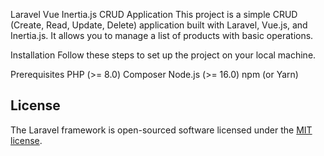 

Laravel Vue Inertia.js CRUD Application
This project is a simple CRUD (Create, Read, Update, Delete) application built with Laravel, Vue.js, and Inertia.js. It allows you to manage a list of products with basic operations.


Installation
Follow these steps to set up the project on your local machine.

Prerequisites
PHP (>= 8.0)
Composer
Node.js (>= 16.0)
npm (or Yarn)

## License

The Laravel framework is open-sourced software licensed under the [MIT license](https://opensource.org/licenses/MIT).
